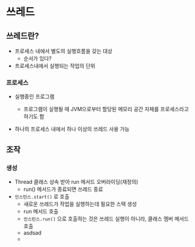 # 쓰레드

## 쓰레드란?

* 프로세스 내에서 별도의 실행흐름을 갖는 대상
  * 순서가 있다?
* 프로세스내에서 실행되는 작업의 단위

### 프로세스

* 실행중인 프로그램
  * 프로그램이 실행될 때 JVM으로부터 할당된 메모리 공간 자체를 프로세스라고 하기도 함

* 하나의 프로세스 내에서 하나 이상의 쓰레드 사용 가능

## 조작

### 생성

* Thread 클래스 상속 받아 run 메서드 오버라이딩(재정의)
  * run() 메서드가 종료되면 쓰레드 종료
* `인스턴스.start()` 로 호출
  * 새로운 쓰레드가 작업을 실행하는데 필요한 스택 생성
  * run 메서드 호출
  * `인스턴스.run()` 으로 호출하는 것은 쓰레드 실행이 아니라, 클래스 멤버 메서드 호출
  * asdsad
  * 